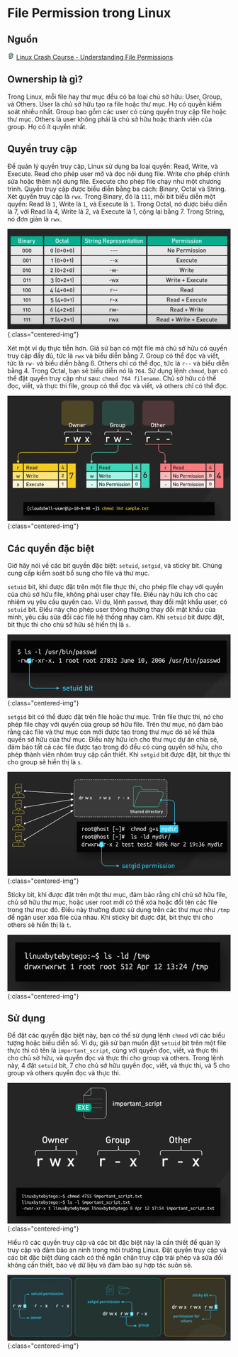 # File Permission trong Linux

## Nguồn

<img src="../../assets/images/bytebytego.png" width="16" height="16"/> [Linux Crash Course - Understanding File Permissions](https://www.youtube.com/watch?v=4N4Q576i3zA)

## Ownership là gì?

Trong Linux, mỗi file hay thư mục đều có ba loại chủ sở hữu: User, Group, và Others. User là chủ sở hữu tạo ra file hoặc thư mục. Họ có quyền kiểm soát nhiều nhất. Group bao gồm các user có cùng quyền truy cập file hoặc thư mục. Others là user không phải là chủ sở hữu hoặc thành viên của group. Họ có ít quyền nhất.

## Quyền truy cập

Để quản lý quyền truy cập, Linux sử dụng ba loại quyền: Read, Write, và Execute. Read cho phép user mở và đọc nội dung file. Write cho phép chỉnh sửa hoặc thêm nội dung file. Execute cho phép file chạy như một chương trình. Quyền truy cập được biểu diễn bằng ba cách: Binary, Octal và String. Xét quyền truy cập là `rwx`. Trong Binary, đó là `111`, mỗi bit biểu diễn một quyền: Read là `1`, Write là `1`, và Execute là `1`. Trong Octal, nó được biểu diễn là 7, với Read là 4, Write là 2, và Execute là 1, cộng lại bằng 7. Trong String, nó đơn giản là `rwx`.

![](../assets/ByteByteGo/linux-file-permissions/figure1.png){:class="centered-img"}

Xét một ví dụ thực tiễn hơn. Giả sử bạn có một file mà chủ sở hữu có quyền truy cập đầy đủ, tức là `rwx` và biểu diễn bằng 7. Group có thể đọc và viết, tức là `rw-` và biểu diễn bằng 6. Others chỉ có thể đọc, tức là `r--` và biểu diễn bằng 4. Trong Octal, bạn sẽ biểu diễn nó là `764`. Sử dụng lệnh `chmod`, bạn có thể đặt quyền truy cập như sau: `chmod 764 filename`. Chủ sở hữu có thể đọc, viết, và thực thi file, group có thể đọc và viết, và others chỉ có thể đọc. 

![](../assets/ByteByteGo/linux-file-permissions/figure2.png){:class="centered-img"}

## Các quyền đặc biệt

Giờ hãy nói về các bit quyền đặc biệt: `setuid`, `setgid`, và sticky bit. Chúng cung cấp kiểm soát bổ sung cho file và thư mục. 

`setuid` bit, khi được đặt trên một file thực thi, cho phép file chạy với quyền của chủ sở hữu file, không phải user chạy file. Điều này hữu ích cho các nhiệm vụ yêu cầu quyền cao. Ví dụ, lệnh `passwd`, thay đổi mật khẩu user, có `setuid` bit. Điều này cho phép user thông thường thay đổi mật khẩu của mình, yêu cầu sửa đổi các file hệ thống nhạy cảm. Khi `setuid` bit được đặt, bit thực thi cho chủ sở hữu sẽ hiển thị là `s`. 

![](../assets/ByteByteGo/linux-file-permissions/figure3.png){:class="centered-img"}

`setgid` bit có thể được đặt trên file hoặc thư mục. Trên file thực thi, nó cho phép file chạy với quyền của group sở hữu file. Trên thư mục, nó đảm bảo rằng các file và thư mục con mới được tạo trong thư mục đó sẽ kế thừa quyền sở hữu của thư mục. Điều này hữu ích cho thư mục dự án chia sẻ, đảm bảo tất cả các file được tạo trong đó đều có cùng quyền sở hữu, cho phép thành viên nhóm truy cập cần thiết. Khi `setgid` bit được đặt, bit thực thi cho group sẽ hiển thị là `s`.

![](../assets/ByteByteGo/linux-file-permissions/figure4.png){:class="centered-img"}

Sticky bit, khi được đặt trên một thư mục, đảm bảo rằng chỉ chủ sở hữu file, chủ sở hữu thư mục, hoặc user root mới có thể xóa hoặc đổi tên các file trong thư mục đó. Điều này thường được sử dụng trên các thư mục như `/tmp` để ngăn user xóa file của nhau. Khi sticky bit được đặt, bit thực thi cho others sẽ hiển thị là `t`.

![](../assets/ByteByteGo/linux-file-permissions/figure5.png){:class="centered-img"}

## Sử dụng

Để đặt các quyền đặc biệt này, bạn có thể sử dụng lệnh `chmod` với các biểu tượng hoặc biểu diễn số. Ví dụ, giả sử bạn muốn đặt `setuid` bit trên một file thực thi có tên là `important_script`, cùng với quyền đọc, viết, và thực thi cho chủ sở hữu, và quyền đọc và thực thi cho group và others. Trong lệnh này, 4 đặt `setuid` bit, 7 cho chủ sở hữu quyền đọc, viết, và thực thi, và 5 cho group và others quyền đọc và thực thi.

![](../assets/ByteByteGo/linux-file-permissions/figure6.png){:class="centered-img"}

Hiểu rõ các quyền truy cập và các bit đặc biệt này là cần thiết để quản lý truy cập và đảm bảo an ninh trong môi trường Linux. Đặt quyền truy cập và các bit đặc biệt đúng cách có thể ngăn chặn truy cập trái phép và sửa đổi không cần thiết, bảo vệ dữ liệu và đảm bảo sự hợp tác suôn sẻ.

![](../assets/ByteByteGo/linux-file-permissions/figure7.png){:class="centered-img"}
